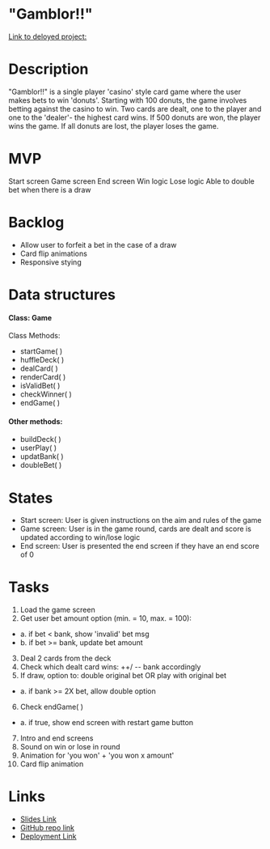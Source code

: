# "Gamblor!!"

[Link to deloyed project:](https://google.com)

# Description
"Gamblor!!" is a single player 'casino' style card game where the user makes bets to win 'donuts'.
Starting with 100 donuts, the game involves betting against the casino to win. Two cards are dealt, one to the player and one to the 'dealer'- the highest card wins. If 500 donuts are won, the player wins the game. If all donuts are lost, the player loses the game.

# MVP
Start screen
Game screen
End screen
Win logic
Lose logic
Able to double bet when there is a draw
# Backlog
* Allow user to forfeit a bet in the case of a draw
* Card flip animations
* Responsive stying

# Data structures
####  Class: Game 
Class Methods:
* startGame( )
* huffleDeck( )
* dealCard( )
* renderCard( )
* isValidBet( )
* checkWinner( )
* endGame( ) 
#### Other methods:
* buildDeck( )
* userPlay( )
* updatBank( )
* doubleBet( )
# States
* Start screen: User is given instructions on the aim and rules of the game
* Game screen: User is in the game round, cards are dealt and score is updated according to win/lose logic
* End screen: User is presented the end screen if they have an end score of 0
# Tasks
1. Load the game screen
2. Get user bet amount option (min. = 10, max. = 100):
* a. if bet < bank, show 'invalid' bet msg
* b. if bet >= bank, update bet amount
3. Deal 2 cards from the deck
4. Check which dealt card wins: ++/ -- bank accordingly
5. If draw, option to: double original bet OR play with original bet
*  a. if bank >= 2X bet, allow double option
6. Check endGame( ) 
* a. if true, show end screen with restart game button
7. Intro and end screens 
8. Sound on win or lose in round
9. Animation for 'you won' + 'you won x amount'
10. Card flip animation
# Links
* [Slides Link](https://docs.google.com/presentation/d/1taLnPZYatGFSjbO5v-bIh7SmizoZDczZlY_8KXO1FWU/edit?usp=sharing)
* [GitHub repo link](https://github.com/shaniperera/gamblor)
* [Deployment Link](https://shaniperera.github.io/gamblor/)

